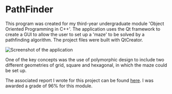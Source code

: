 # PathFinder

This program was created for my third-year undergraduate module 'Object
Oriented Programming in C++'.  The application uses the Qt framework to create
a GUI to allow the user to set up a 'maze' to be solved by a pathfinding
algorithm. The project files were built with QtCreator.

![Screenshot of the application](https://github.com/Hazza4569/PathFinder/tree/master/docs/screenshot.jpg?raw=true)

One of the key concepts was the use of polymorphic design to include two
different geometries of grid, square and hexagonal, in which the maze could be
set up.

The associated report I wrote for this project can be found
[here](docs/report.pdf). I was awarded a grade of 96% for this module.
